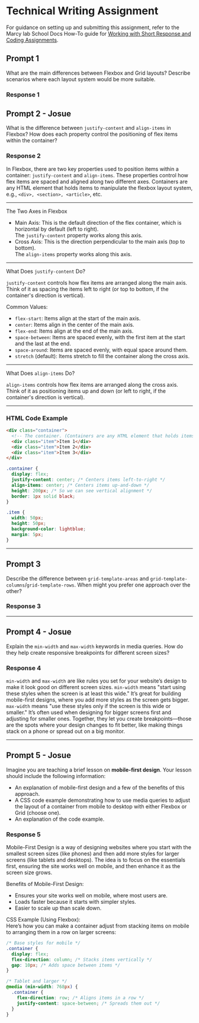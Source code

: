 # Technical Writing Assignment

For guidance on setting up and submitting this assignment, refer to the Marcy lab School Docs How-To guide for [Working with Short Response and Coding Assignments](https://marcylabschool.gitbook.io/marcy-lab-school-docs/fullstack-curriculum/how-tos/working-with-assignments#how-to-work-on-assignments).

## Prompt 1

What are the main differences between Flexbox and Grid layouts? Describe scenarios where each layout system would be more suitable.

### Response 1

## Prompt 2 - Josue

What is the difference between `justify-content` and `align-items` in Flexbox? How does each property control the positioning of flex items within the container?

### Response 2

In Flexbox, there are two key properties used to position items within a container: `justify-content` and `align-items`. These properties control how flex items are spaced and aligned along two different axes. Containers are any HTML element that holds items to manipulate the flexbox layout system, e.g., `<div>, <section>, <article>`, etc.

---

The Two Axes in Flexbox

- Main Axis: This is the default direction of the flex container, which is horizontal by default (left to right).  
  The `justify-content` property works along this axis.
- Cross Axis: This is the direction perpendicular to the main axis (top to bottom).  
  The `align-items` property works along this axis.

---

What Does `justify-content` Do?

`justify-content` controls how flex items are arranged along the main axis. Think of it as spacing the items left to right (or top to bottom, if the container's direction is vertical).

Common Values:

- `flex-start`: Items align at the start of the main axis.
- `center`: Items align in the center of the main axis.
- `flex-end`: Items align at the end of the main axis.
- `space-between`: Items are spaced evenly, with the first item at the start and the last at the end.
- `space-around`: Items are spaced evenly, with equal space around them.
- `stretch` (default): Items stretch to fill the container along the cross axis.

---

What Does `align-items` Do?

`align-items` controls how flex items are arranged along the cross axis. Think of it as positioning items up and down (or left to right, if the container's direction is vertical).

---

### HTML Code Example

```html
<div class="container">
  <!-- The container. (Containers are any HTML element that holds items to manipulate the flexbox layout system, e.g., <div>, <section>, <article>, etc.) -->
  <div class="item">Item 1</div>
  <div class="item">Item 2</div>
  <div class="item">Item 3</div>
</div>
```

```css
.container {
  display: flex;
  justify-content: center; /* Centers items left-to-right */
  align-items: center; /* Centers items up-and-down */
  height: 200px; /* So we can see vertical alignment */
  border: 1px solid black;
}

.item {
  width: 50px;
  height: 50px;
  background-color: lightblue;
  margin: 5px;
}
```

---

## Prompt 3

Describe the difference between `grid-template-areas` and `grid-template-columns`/`grid-template-rows`. When might you prefer one approach over the other?

### Response 3

---

## Prompt 4 - Josue

Explain the `min-width` and `max-width` keywords in media queries. How do they help create responsive breakpoints for different screen sizes?

### Response 4

`min-width` and `max-width` are like rules you set for your website’s design to make it look good on different screen sizes. `min-width` means "start using these styles when the screen is at least this wide." It’s great for building mobile-first designs, where you add more styles as the screen gets bigger. `max-width` means "use these styles only if the screen is this wide or smaller." It’s often used when designing for bigger screens first and adjusting for smaller ones. Together, they let you create breakpoints—those are the spots where your design changes to fit better, like making things stack on a phone or spread out on a big monitor.

---

## Prompt 5 - Josue

Imagine you are teaching a brief lesson on **mobile-first design**. Your lesson should include the following information:

- An explanation of mobile-first design and a few of the benefits of this approach.
- A CSS code example demonstrating how to use media queries to adjust the layout of a container from mobile to desktop with either Flexbox or Grid (choose one).
- An explanation of the code example.

### Response 5

Mobile-First Design is a way of designing websites where you start with the smallest screen sizes (like phones) and then add more styles for larger screens (like tablets and desktops). The idea is to focus on the essentials first, ensuring the site works well on mobile, and then enhance it as the screen size grows.

Benefits of Mobile-First Design:

- Ensures your site works well on mobile, where most users are.
- Loads faster because it starts with simpler styles.
- Easier to scale up than scale down.

CSS Example (Using Flexbox):  
Here’s how you can make a container adjust from stacking items on mobile to arranging them in a row on larger screens:

```css
/* Base styles for mobile */
.container {
  display: flex;
  flex-direction: column; /* Stacks items vertically */
  gap: 10px; /* Adds space between items */
}

/* Tablet and larger */
@media (min-width: 768px) {
  .container {
    flex-direction: row; /* Aligns items in a row */
    justify-content: space-between; /* Spreads them out */
  }
}
```
